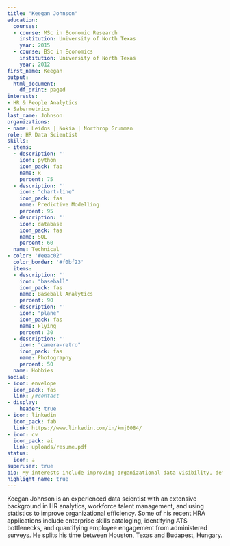 ```yaml
---
title: "Keegan Johnson"
education:
  courses:
  - course: MSc in Economic Research
    institution: University of North Texas
    year: 2015
  - course: BSc in Economics
    institution: University of North Texas
    year: 2012
first_name: Keegan
output:
  html_document:
    df_print: paged
interests:
- HR & People Analytics
- Sabermetrics
last_name: Johnson
organizations:
- name: Leidos | Nokia | Northrop Grumman
role: HR Data Scientist
skills:
- items:
  - description: ''
    icon: python
    icon_pack: fab
    name: R
    percent: 75
  - description: ''
    icon: "chart-line"
    icon_pack: fas
    name: Predictive Modelling
    percent: 95
  - description: ''
    icon: database
    icon_pack: fas
    name: SQL
    percent: 60
  name: Technical
- color: '#eeac02'
  color_border: '#f0bf23'
  items:
  - description: ''
    icon: "baseball"
    icon_pack: fas
    name: Baseball Analytics
    percent: 90
  - description: ''
    icon: "plane"
    icon_pack: fas
    name: Flying
    percent: 30
  - description: ''
    icon: "camera-retro"
    icon_pack: fas
    name: Photography
    percent: 50
  name: Hobbies
social:
- icon: envelope
  icon_pack: fas
  link: /#contact
- display:
    header: true
- icon: linkedin
  icon_pack: fab
  link: https://www.linkedin.com/in/kmj0084/
- icon: cv
  icon_pack: ai
  link: uploads/resume.pdf
status:
  icon: ☕️
superuser: true
bio: My interests include improving organizational data visibility, defining and implementing high data modeling best-practices, and finding efficiency opportunities for more advanced predictive analysis..
highlight_name: true
---
```


Keegan Johnson is an experienced data scientist with an extensive background in HR analytics, workforce talent management, and using statistics to improve organizational efficiency. Some of his recent HRA applications include enterprise skills cataloging, identifying ATS bottlenecks, and quantifying employee engagement from administered surveys. He splits his time between Houston, Texas and Budapest, Hungary. 


